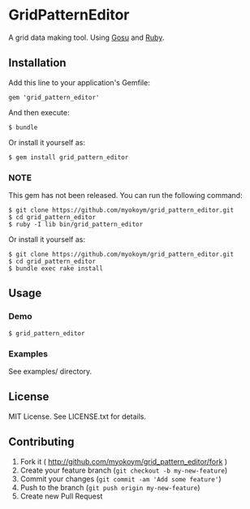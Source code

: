# GridPatternEditor

A grid data making tool. Using [Gosu][] and [Ruby][].

[Gosu]: http://www.libgosu.org/
[Ruby]: https://www.ruby-lang.org/

## Installation

Add this line to your application's Gemfile:

    gem 'grid_pattern_editor'

And then execute:

    $ bundle

Or install it yourself as:

    $ gem install grid_pattern_editor

### NOTE

This gem has not been released. You can run the following command:

    $ git clone https://github.com/myokoym/grid_pattern_editor.git
    $ cd grid_pattern_editor
    $ ruby -I lib bin/grid_pattern_editor

Or install it yourself as:

    $ git clone https://github.com/myokoym/grid_pattern_editor.git
    $ cd grid_pattern_editor
    $ bundle exec rake install

## Usage

### Demo

    $ grid_pattern_editor

### Examples

See examples/ directory.

## License

MIT License. See LICENSE.txt for details.

## Contributing

1. Fork it ( http://github.com/myokoym/grid_pattern_editor/fork )
2. Create your feature branch (`git checkout -b my-new-feature`)
3. Commit your changes (`git commit -am 'Add some feature'`)
4. Push to the branch (`git push origin my-new-feature`)
5. Create new Pull Request
